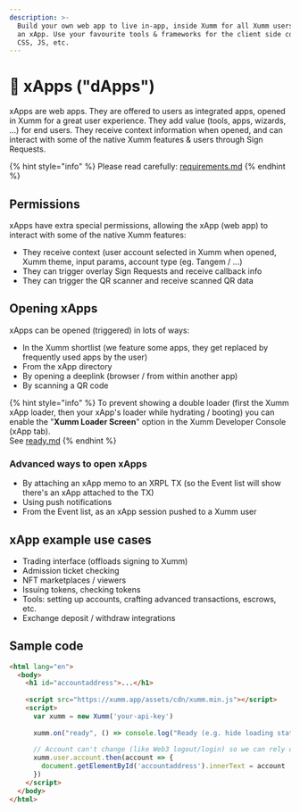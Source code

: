 ```yaml
---
description: >-
  Build your own web app to live in-app, inside Xumm for all Xumm users. Build
  an xApp. Use your favourite tools & frameworks for the client side code (HTML,
  CSS, JS, etc.
---
```


# 📱 xApps ("dApps")

xApps are web apps. They are offered to users as integrated apps, opened in Xumm for a great user experience. They add value (tools, apps, wizards, ...) for end users. They receive context information when opened, and can interact with some of the native Xumm features & users through Sign Requests.

{% hint style="info" %}
Please read carefully: [requirements.md](requirements.md "mention")
{% endhint %}

## Permissions

xApps have extra special permissions, allowing the xApp (web app) to interact with some of the native Xumm features:

* They receive context (user account selected in Xumm when opened, Xumm theme, input params, account type (eg. Tangem / ...)
* They can trigger overlay Sign Requests and receive callback info
* They can trigger the QR scanner and receive scanned QR data

## Opening xApps

xApps can be opened (triggered) in lots of ways:

* In the Xumm shortlist (we feature some apps, they get replaced by frequently used apps by the user)
* From the xApp directory
* By opening a deeplink (browser / from within another app)
* By scanning a QR code

{% hint style="info" %}
To prevent showing a double loader (first the Xumm xApp loader, then your xApp's loader while hydrating / booting) you can enable the "**Xumm Loader Screen**" option in the Xumm Developer Console (xApp tab).\
See [ready.md](../../js-ts-sdk/sdk-syntax/xumm.xapp-.../ready.md "mention")
{% endhint %}

### Advanced ways to open xApps

* By attaching an xApp memo to an XRPL TX (so the Event list will show there's an xApp attached to the TX)
* Using push notifications
* From the Event list, as an xApp session pushed to a Xumm user

## xApp example use cases

* Trading interface (offloads signing to Xumm)
* Admission ticket checking
* NFT marketplaces / viewers
* Issuing tokens, checking tokens
* Tools: setting up accounts, crafting advanced transactions, escrows, etc.
* Exchange deposit / withdraw integrations

## Sample code

```html
<html lang="en">
  <body>
    <h1 id="accountaddress">...</h1>
        
    <script src="https://xumm.app/assets/cdn/xumm.min.js"></script>
    <script>
      var xumm = new Xumm('your-api-key')
      
      xumm.on("ready", () => console.log("Ready (e.g. hide loading state of xApp)"))
  
      // Account can't change (like Web3 logout/login) so we can rely on the promise
      xumm.user.account.then(account => {
        document.getElementById('accountaddress').innerText = account
      })
    </script>
  </body>
</html>
```
